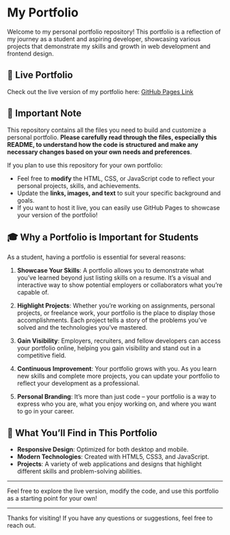 # My Portfolio

Welcome to my personal portfolio repository! This portfolio is a reflection of my journey as a student and aspiring developer, showcasing various projects that demonstrate my skills and growth in web development and frontend design.

## 🔗 Live Portfolio

Check out the live version of my portfolio here: [GitHub Pages Link]([https://yourusername.github.io/portfolio/](https://tkarthick-portfolio.netlify.app/))

## 📝 Important Note

This repository contains all the files you need to build and customize a personal portfolio. **Please carefully read through the files, especially this README, to understand how the code is structured and make any necessary changes based on your own needs and preferences**.

If you plan to use this repository for your own portfolio:
- Feel free to **modify** the HTML, CSS, or JavaScript code to reflect your personal projects, skills, and achievements.
- Update the **links, images, and text** to suit your specific background and goals.
- If you want to host it live, you can easily use GitHub Pages to showcase your version of the portfolio!

## 🎓 Why a Portfolio is Important for Students

As a student, having a portfolio is essential for several reasons:

1. **Showcase Your Skills**: A portfolio allows you to demonstrate what you’ve learned beyond just listing skills on a resume. It’s a visual and interactive way to show potential employers or collaborators what you’re capable of.
   
2. **Highlight Projects**: Whether you’re working on assignments, personal projects, or freelance work, your portfolio is the place to display those accomplishments. Each project tells a story of the problems you’ve solved and the technologies you’ve mastered.

3. **Gain Visibility**: Employers, recruiters, and fellow developers can access your portfolio online, helping you gain visibility and stand out in a competitive field.

4. **Continuous Improvement**: Your portfolio grows with you. As you learn new skills and complete more projects, you can update your portfolio to reflect your development as a professional.

5. **Personal Branding**: It’s more than just code – your portfolio is a way to express who you are, what you enjoy working on, and where you want to go in your career.

## 🚀 What You’ll Find in This Portfolio

- **Responsive Design**: Optimized for both desktop and mobile.
- **Modern Technologies**: Created with HTML5, CSS3, and JavaScript.
- **Projects**: A variety of web applications and designs that highlight different skills and problem-solving abilities.

---

Feel free to explore the live version, modify the code, and use this portfolio as a starting point for your own!

---

Thanks for visiting! If you have any questions or suggestions, feel free to reach out.

